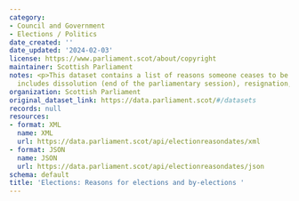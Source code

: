 ```yaml
---
category:
- Council and Government
- Elections / Politics
date_created: ''
date_updated: '2024-02-03'
license: https://www.parliament.scot/about/copyright
maintainer: Scottish Parliament
notes: <p>This dataset contains a list of reasons someone ceases to be an MSP. This
  includes dissolution (end of the parliamentary session), resignation, retiral etc.</p>
organization: Scottish Parliament
original_dataset_link: https://data.parliament.scot/#/datasets
records: null
resources:
- format: XML
  name: XML
  url: https://data.parliament.scot/api/electionreasondates/xml
- format: JSON
  name: JSON
  url: https://data.parliament.scot/api/electionreasondates/json
schema: default
title: 'Elections: Reasons for elections and by-elections '
---
```

